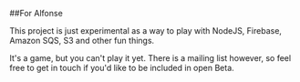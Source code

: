 ##For Alfonse

This project is just experimental as a way to play with NodeJS, Firebase, Amazon SQS, S3 and other fun things.

It's a game, but you can't play it yet. There is a mailing list however, so feel free to get in touch if you'd like to be included in open Beta.
